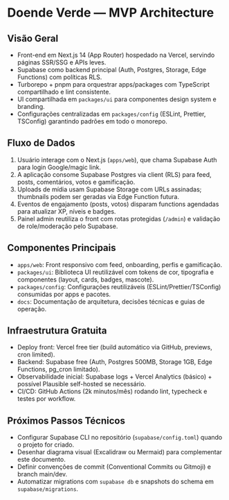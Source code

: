 # Doende Verde — MVP Architecture

## Visão Geral
- Front-end em Next.js 14 (App Router) hospedado na Vercel, servindo páginas SSR/SSG e APIs leves.
- Supabase como backend principal (Auth, Postgres, Storage, Edge Functions) com políticas RLS.
- Turborepo + pnpm para orquestrar apps/packages com TypeScript compartilhado e lint consistente.
- UI compartilhada em `packages/ui` para componentes design system e branding.
- Configurações centralizadas em `packages/config` (ESLint, Prettier, TSConfig) garantindo padrões em todo o monorepo.

## Fluxo de Dados
1. Usuário interage com o Next.js (`apps/web`), que chama Supabase Auth para login Google/magic link.
2. A aplicação consome Supabase Postgres via client (RLS) para feed, posts, comentários, votos e gamificação.
3. Uploads de mídia usam Supabase Storage com URLs assinadas; thumbnails podem ser geradas via Edge Function futura.
4. Eventos de engajamento (posts, votos) disparam functions agendadas para atualizar XP, níveis e badges.
5. Painel admin reutiliza o front com rotas protegidas (`/admin`) e validação de role/moderação pelo Supabase.

## Componentes Principais
- `apps/web`: Front responsivo com feed, onboarding, perfis e gamificação.
- `packages/ui`: Biblioteca UI reutilizável com tokens de cor, tipografia e componentes (layout, cards, badges, mascote).
- `packages/config`: Configurações reutilizáveis (ESLint/Prettier/TSConfig) consumidas por apps e pacotes.
- `docs`: Documentação de arquitetura, decisões técnicas e guias de operação.

## Infraestrutura Gratuita
- Deploy front: Vercel free tier (build automático via GitHub, previews, cron limited).
- Backend: Supabase free (Auth, Postgres 500MB, Storage 1GB, Edge Functions, pg_cron limitado).
- Observabilidade inicial: Supabase logs + Vercel Analytics (básico) + possível Plausible self-hosted se necessário.
- CI/CD: GitHub Actions (2k minutos/mês) rodando lint, typecheck e testes por workflow.

## Próximos Passos Técnicos
- Configurar Supabase CLI no repositório (`supabase/config.toml`) quando o projeto for criado.
- Desenhar diagrama visual (Excalidraw ou Mermaid) para complementar este documento.
- Definir convenções de commit (Conventional Commits ou Gitmoji) e branch main/dev.
- Automatizar migrations com `supabase db` e snapshots do schema em `supabase/migrations`.
